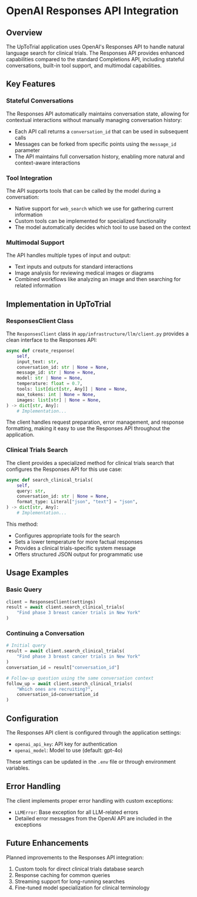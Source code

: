# OpenAI Responses API Integration

## Overview

The UpToTrial application uses OpenAI's Responses API to handle natural language search for clinical trials. The Responses API provides enhanced capabilities compared to the standard Completions API, including stateful conversations, built-in tool support, and multimodal capabilities.

## Key Features

### Stateful Conversations

The Responses API automatically maintains conversation state, allowing for contextual interactions without manually managing conversation history:

- Each API call returns a `conversation_id` that can be used in subsequent calls
- Messages can be forked from specific points using the `message_id` parameter
- The API maintains full conversation history, enabling more natural and context-aware interactions

### Tool Integration

The API supports tools that can be called by the model during a conversation:

- Native support for `web_search` which we use for gathering current information
- Custom tools can be implemented for specialized functionality
- The model automatically decides which tool to use based on the context

### Multimodal Support

The API handles multiple types of input and output:

- Text inputs and outputs for standard interactions
- Image analysis for reviewing medical images or diagrams
- Combined workflows like analyzing an image and then searching for related information

## Implementation in UpToTrial

### ResponsesClient Class

The `ResponsesClient` class in `app/infrastructure/llm/client.py` provides a clean interface to the Responses API:

```python
async def create_response(
    self,
    input_text: str,
    conversation_id: str | None = None,
    message_id: str | None = None,
    model: str | None = None,
    temperature: float = 0.7,
    tools: list[dict[str, Any]] | None = None,
    max_tokens: int | None = None,
    images: list[str] | None = None,
) -> dict[str, Any]:
    # Implementation...
```

The client handles request preparation, error management, and response formatting, making it easy to use the Responses API throughout the application.

### Clinical Trials Search

The client provides a specialized method for clinical trials search that configures the Responses API for this use case:

```python
async def search_clinical_trials(
    self,
    query: str,
    conversation_id: str | None = None,
    format_type: Literal["json", "text"] = "json",
) -> dict[str, Any]:
    # Implementation...
```

This method:
- Configures appropriate tools for the search
- Sets a lower temperature for more factual responses
- Provides a clinical trials-specific system message
- Offers structured JSON output for programmatic use

## Usage Examples

### Basic Query

```python
client = ResponsesClient(settings)
result = await client.search_clinical_trials(
    "Find phase 3 breast cancer trials in New York"
)
```

### Continuing a Conversation

```python
# Initial query
result = await client.search_clinical_trials(
    "Find phase 3 breast cancer trials in New York"
)
conversation_id = result["conversation_id"]

# Follow-up question using the same conversation context
follow_up = await client.search_clinical_trials(
    "Which ones are recruiting?",
    conversation_id=conversation_id
)
```

## Configuration

The Responses API client is configured through the application settings:

- `openai_api_key`: API key for authentication
- `openai_model`: Model to use (default: gpt-4o)

These settings can be updated in the `.env` file or through environment variables.

## Error Handling

The client implements proper error handling with custom exceptions:

- `LLMError`: Base exception for all LLM-related errors
- Detailed error messages from the OpenAI API are included in the exceptions

## Future Enhancements

Planned improvements to the Responses API integration:

1. Custom tools for direct clinical trials database search
2. Response caching for common queries
3. Streaming support for long-running searches
4. Fine-tuned model specialization for clinical terminology